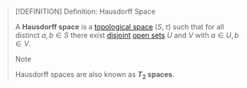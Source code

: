>[!DEFINITION] Definition: Hausdorff Space
>
>A **Hausdorff space** is a [topological space](Topological%20Space.md) $(S,\tau)$ such that for all distinct $a,b \in S$ there exist [disjoint](../Set%20Theory/Disjoint%20Sets.md) [open sets](Open%20Subset.md) $U$ and $V$ with $a \in U, b \in V$.
>
>>[!NOTE]
>>
>>Hausdorff spaces are also known as **$T_2$ spaces**.
>>
>